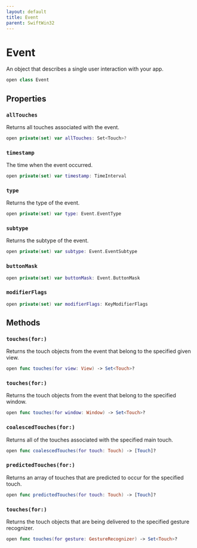 ```yaml
---
layout: default
title: Event
parent: SwiftWin32
---
```

# Event

An object that describes a single user interaction with your app.

``` swift
open class Event 
```

## Properties

### `allTouches`

Returns all touches associated with the event.

``` swift
open private(set) var allTouches: Set<Touch>?
```

### `timestamp`

The time when the event occurred.

``` swift
open private(set) var timestamp: TimeInterval
```

### `type`

Returns the type of the event.

``` swift
open private(set) var type: Event.EventType
```

### `subtype`

Returns the subtype of the event.

``` swift
open private(set) var subtype: Event.EventSubtype
```

### `buttonMask`

``` swift
open private(set) var buttonMask: Event.ButtonMask
```

### `modifierFlags`

``` swift
open private(set) var modifierFlags: KeyModifierFlags
```

## Methods

### `touches(for:)`

Returns the touch objects from the event that belong to the specified
given view.

``` swift
open func touches(for view: View) -> Set<Touch>? 
```

### `touches(for:)`

Returns the touch objects from the event that belong to the specified
window.

``` swift
open func touches(for window: Window) -> Set<Touch>? 
```

### `coalescedTouches(for:)`

Returns all of the touches associated with the specified main touch.

``` swift
open func coalescedTouches(for touch: Touch) -> [Touch]? 
```

### `predictedTouches(for:)`

Returns an array of touches that are predicted to occur for the specified
touch.

``` swift
open func predictedTouches(for touch: Touch) -> [Touch]? 
```

### `touches(for:)`

Returns the touch objects that are being delivered to the specified
gesture recognizer.

``` swift
open func touches(for gesture: GestureRecognizer) -> Set<Touch>? 
```
